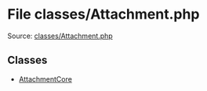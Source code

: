 File classes/Attachment.php
=========

Source: [classes/Attachment.php](https://github.com/PrestaShop/PrestaShop/blob/1.5.0.17/classes/Attachment.php)


Classes
-------

* [AttachmentCore](class.AttachmentCore.md)

